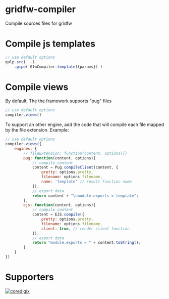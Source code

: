 # gridfw-compiler
Compile sources files for gridfw

# Compile js templates
```javascript
// use default options
gulp.src(...)
    .pipe( GfwCompiler.template({params}) )
```

# Compile views

By default, The the framework supports "pug" files
```javascript
// use default options
compiler.views()
```

To support an other engine, add the code that will compile each file mapped by the file extension.
Example:
```javascript
// use default options
compiler.views({
    engines: {
        // fileExtension: function(content, options){}
        pug: function(content, options){
            // compile content
            content = Pug.compileClient(content, {
                pretty: options.pretty,
                filename: options.filename,
                name: 'template' // result function name
            });
            // export data
            return content + "\nmodule.exports = template";
        },
        ejs: function(content, options){
            // compile content
            content = EJS.compile({
                pretty: options.pretty,
                filename: options.filename,
                client: true, // render client function
            });
            // export data
            return "module.exports = " + content.toString();
        }
    }
})
```

# Supporters
[![coredigix](https://www.coredigix.com/img/logo.png)](https://coredigix.com)
